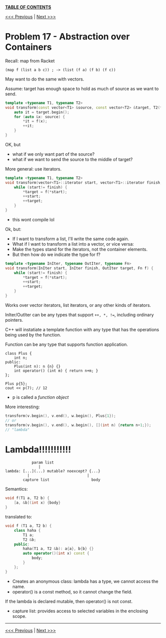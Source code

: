 [**TABLE OF CONTENTS**](toc.md)

[<<< Previous](16.md)   \|   [Next >>>](18.md)

Problem 17 - Abstraction over Containers
========================================
Recall: map from Racket

```racket
(map f (list a b c)) ; -> (list (f a) (f b) (f c))
```

May want to do the same with vectors.

Assume: target has enough space to hold as much of source as we want to send.

```c++
template <typename T1, typename T2>
void transform(const vector<T1> &source, const vector<T2> &target, T2(*f)(T1)) {
	auto it = target.begin();
	for (auto &x: source) {
		*it = f(x);
		++it;
	}
}
```

OK, but 
- what if we only want part of the source?
- what if we want to send the source to the middle of target?

More general: use iterators.
```c++
template <typename T1, typename T2>
void transform(vector<T1>::iterator start, vector<T1>::iterator finish, vector<T2>::iterator target, T2(*f)(T1)) {
	while (start!= finish) {
		*target = f(*start);
		++start;
		++target;
	}
}
```
- this wont compile lol

Ok, but:
- If I want to transform a list, I'll write the same code again.
- What if I want to transform a list into a vector, or vice versa:
- Make the types stand for the iterators, not the container elements.
- But then how do we indicate the type for f?

```c++
template <typename InIter, typename OutIter, typename Fn>
void transform(InIter start, InIter finish, OutIter target, Fn f) {
	while (start!= finish) {
		*target = f(*start);
		++start;
		++target;
	}
}
```

Works over vector iterators, list iterators, or any other kinds of iterators.

InIter/OutIter can be any types that support `++, *, !=`, including ordinary pointers.

C++ will instatiate a template function with any type that has the operations being used by the function.

Function can be any type that supports function application.
```
class Plus {
	int n;
public:
	Plus(int n): n {n} {}
	int operator() (int m) { return n+m; }
};

Plus p{5};
cout << p(7); // 12
```
- p is called a *function object*

More interesting:
```c++
transform(v.begin(), v.end(), w.begin(), Plus{1});
// or
transform(v.begin(), v.end(), w.begin(), [](int n) {return n+1;});
// "lambda"
```

# Lambda!!!!!!!!!!!
```
			param list
			   |
lambda: [...](...) mutable? noexcept? {...}
		  |							 |
		capture list				   body
```
Semantics:
```c++
void f(T1 a, T2 b) {
	[a, &b](int x) {body}
}
```
translated to:
```c++
void f (T1 a, T2 b) {
	class haha {
		T1 a;
		T2 &b;
	public:
		haha(T1 a, T2 &b): a{a}, b{b} {}
		auto operator()(int x) const {
			body;
		}
	};
}
```
- Creates an anonymous class: lambda has a type, we cannot access the name.
- operator() is a const method, so it cannot change the field.

If the lambda is declared mutable, then operator() is not const.
- capture list: provides access to selected variables in the enclosing scope.


<hr>

[<<< Previous](16.md)  \|   [Next >>>](18.md)
